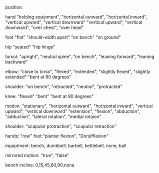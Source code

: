 

position:

hand
"holding equipment",
"horizontal outward",
"horizontal inward",
"vertical upward",
"vertical downward"
"vertical upward",
"vertical downward",
"over chest",
"over head"

foot
"flat"
"should-width apart"
"on bench"
"on ground"

hip
"seated"
"hip hinge"

torsol:
"upright",
"neutral spine",
"on bench",
"leaning forward",
"leaning backward"

elbow:
"close to torso",
"flexed",
"extended",
"slightly flexed",
"slightly extended"
"bent at 90 degrees"

shoulder:
"on bench",
"retracted",
"neutral",
"protracted"

knee:
"flexed"
"bent"
"bent at 90 degrees"


motion:
"stationary",
"horizontal outward",
"horizontal inward",
"vertical upward",
"vertical downward"
"extension",
"flexion",
"abduction",
"adduction",
"lateral rotation",
"medial rotaion"

shoulder:
"scapular protraction",
"scapular retraction"

hands: "row"
foot:"plantar flexion", "Dorsifflexion"

equiptment:
bench, dumbbell, barbell, kettlebell, none, ball

mirrored motion:
"true",
"false"

bench incline:
0,15,45,60,90,none